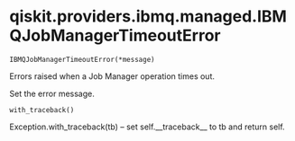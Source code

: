 # qiskit.providers.ibmq.managed.IBMQJobManagerTimeoutError



`IBMQJobManagerTimeoutError(*message)`

Errors raised when a Job Manager operation times out.

Set the error message.



`with_traceback()`

Exception.with\_traceback(tb) – set self.\_\_traceback\_\_ to tb and return self.
